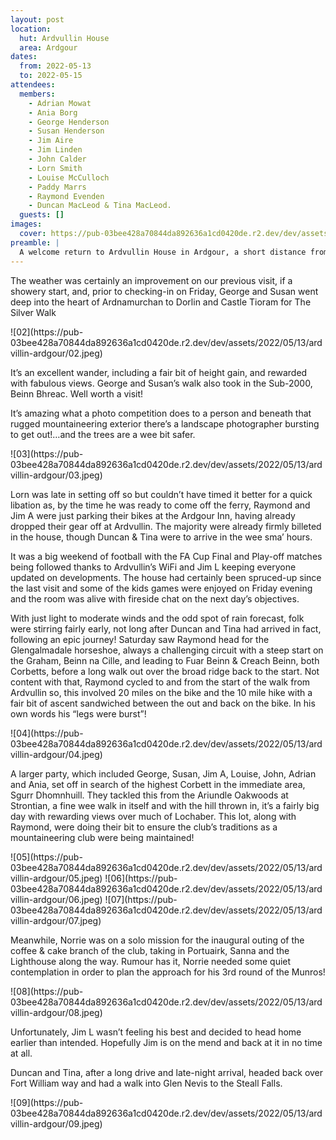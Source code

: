 ```yaml
---
layout: post
location:
  hut: Ardvullin House
  area: Ardgour
dates:
  from: 2022-05-13
  to: 2022-05-15
attendees:
  members:
    - Adrian Mowat
    - Ania Borg
    - George Henderson
    - Susan Henderson
    - Jim Aire
    - Jim Linden
    - John Calder
    - Lorn Smith
    - Louise McCulloch
    - Paddy Marrs
    - Raymond Evenden
    - Duncan MacLeod & Tina MacLeod.
  guests: []
images:
  cover: https://pub-03bee428a70844da892636a1cd0420de.r2.dev/dev/assets/2022/05/13/ardvillin-ardgour/01.jpeg
preamble: |
  A welcome return to Ardvullin House in Ardgour, a short distance from the Corran Ferry slip, having last stayed here in August 2018. The house itself is a former ghillie’s cottage, dating from the 18th century. It’s worth a reminder that it is owned by the HopScotch children’s charity, which provides breaks for kids from challenging and stressful home environments, though the house is available for private lets, the funds from which, helping ensure they can continue their great work.
---
```


The weather was certainly an improvement on our previous visit, if a showery start, and, prior to checking-in on Friday, George and Susan went deep into the heart of Ardnamurchan to Dorlin and Castle Tioram for The Silver Walk

<div class='gallery' markdown="1">
![02](https://pub-03bee428a70844da892636a1cd0420de.r2.dev/dev/assets/2022/05/13/ardvillin-ardgour/02.jpeg)
</div>

It’s an excellent wander, including a fair bit of height gain, and rewarded with fabulous views.  George and Susan’s walk also took in the Sub-2000, Beinn Bhreac.  Well worth a visit!

It’s amazing what a photo competition does to a person and beneath that rugged mountaineering exterior there’s a landscape photographer bursting to get out!…and the trees are a wee bit safer.

<div class='gallery' markdown="1">
![03](https://pub-03bee428a70844da892636a1cd0420de.r2.dev/dev/assets/2022/05/13/ardvillin-ardgour/03.jpeg)
</div>

Lorn was late in setting off so but couldn’t have timed it better for a quick libation as, by the time he was ready to come off the ferry, Raymond and Jim A were just parking their bikes at the Ardgour Inn, having already dropped their gear off at Ardvullin. The majority were already firmly billeted in the house, though Duncan & Tina were to arrive in the wee sma’ hours.

It was a big weekend of football with the FA Cup Final and Play-off matches being followed thanks to Ardvullin’s WiFi and Jim L keeping everyone updated on developments. The house had certainly been spruced-up since the last visit and some of the kids games were enjoyed on Friday evening and the room was alive with fireside chat on the next day’s objectives.

With just light to moderate winds and the odd spot of rain forecast, folk were stirring fairly early, not long after Duncan and Tina had arrived in fact, following an epic journey! Saturday saw Raymond head for the Glengalmadale horseshoe, always a challenging circuit with a steep start on the Graham, Beinn na Cille, and leading to Fuar Beinn & Creach Beinn, both Corbetts, before a long walk out over the broad ridge back to the start. Not content with that, Raymond cycled to and from the start of the walk from Ardvullin so, this involved 20 miles on the bike and the 10 mile hike with a fair bit of ascent sandwiched between the out and back on the bike. In his own words his “legs were burst”!

<div class='gallery' markdown="1">
![04](https://pub-03bee428a70844da892636a1cd0420de.r2.dev/dev/assets/2022/05/13/ardvillin-ardgour/04.jpeg)
</div>

A larger party, which included George, Susan, Jim A, Louise, John, Adrian and Ania, set off in search of the highest Corbett in the immediate area, Sgurr Dhomnhuill. They tackled this from the Ariundle Oakwoods at Strontian, a fine wee walk in itself and with the hill thrown in, it’s a fairly big day with rewarding views over much of Lochaber. This lot, along with Raymond, were doing their bit to ensure the club’s traditions as a mountaineering club were being maintained!

<div class='gallery' markdown="1">
![05](https://pub-03bee428a70844da892636a1cd0420de.r2.dev/dev/assets/2022/05/13/ardvillin-ardgour/05.jpeg)
![06](https://pub-03bee428a70844da892636a1cd0420de.r2.dev/dev/assets/2022/05/13/ardvillin-ardgour/06.jpeg)
![07](https://pub-03bee428a70844da892636a1cd0420de.r2.dev/dev/assets/2022/05/13/ardvillin-ardgour/07.jpeg)
</div>

Meanwhile, Norrie was on a solo mission for the inaugural outing of the coffee & cake branch of the club, taking in Portuairk, Sanna and the Lighthouse along the way. Rumour has it, Norrie needed some quiet contemplation in order to plan the approach for his 3rd round of the Munros!

<div class='gallery' markdown="1">
![08](https://pub-03bee428a70844da892636a1cd0420de.r2.dev/dev/assets/2022/05/13/ardvillin-ardgour/08.jpeg)
</div>

Unfortunately, Jim L wasn’t feeling his best and decided to head home earlier than intended. Hopefully Jim is on the mend and back at it in no time at all.

Duncan and Tina, after a long drive and late-night arrival, headed back over Fort William way and had a walk into Glen Nevis to the Steall Falls.

<div class='gallery' markdown="1">
![09](https://pub-03bee428a70844da892636a1cd0420de.r2.dev/dev/assets/2022/05/13/ardvillin-ardgour/09.jpeg)
</div>
